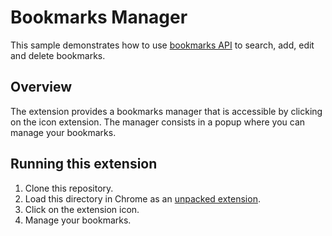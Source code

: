 # Bookmarks Manager

This sample demonstrates how to use [bookmarks API](https://developer.chrome.com/docs/extensions/reference/api/bookmarks) to search, add, edit and delete bookmarks.

## Overview

The extension provides a bookmarks manager that is accessible by clicking on the icon extension.
The manager consists in a popup where you can manage your bookmarks.

## Running this extension

1. Clone this repository.
2. Load this directory in Chrome as an [unpacked extension](https://developer.chrome.com/docs/extensions/mv3/getstarted/development-basics/#load-unpacked).
3. Click on the extension icon.
4. Manage your bookmarks.